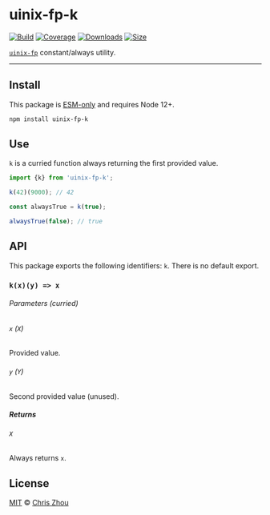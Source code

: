 # uinix-fp-k

[![Build][build-badge]][build]
[![Coverage][coverage-badge]][coverage]
[![Downloads][downloads-badge]][downloads]
[![Size][bundle-size-badge]][bundle-size]

[`uinix-fp`][uinix-fp] constant/always utility.

---

## Install

This package is [ESM-only][] and requires Node 12+.

```sh
npm install uinix-fp-k
```

## Use

`k` is a curried function always returning the first provided value.

```js
import {k} from 'uinix-fp-k';

k(42)(9000); // 42

const alwaysTrue = k(true);

alwaysTrue(false); // true
```

## API

This package exports the following identifiers: `k`.  There is no default export.

### `k(x)(y) => x`

###### Parameters (curried)

###### `x` (`X`)
Provided value.

###### `y` (`Y`)
Second provided value (unused).

##### Returns

###### `X`
Always returns `x`.

## License

[MIT][license] © [Chris Zhou][author]

<!-- project -->
[author]: https://github.com/chrisrzhou
[license]: https://github.com/uinix-js/uinix-fp/blob/main/license
[build]: https://github.com/uinix-js/uinix-fp/actions
[build-badge]: https://github.com/uinix-js/uinix-fp/workflows/main/badge.svg
[coverage]: https://codecov.io/github/uinix-js/uinix-fp
[coverage-badge]: https://img.shields.io/codecov/c/github/uinix-js/uinix-fp.svg
[downloads]: https://www.npmjs.com/package/uinix-fp-k
[downloads-badge]: https://img.shields.io/npm/dm/uinix-fp-k.svg
[bundle-size]: https://bundlephobia.com/result?p=uinix-fp-k
[bundle-size-badge]: https://img.shields.io/bundlephobia/minzip/uinix-fp-k.svg

<!-- defs -->
[ESM-only]: https://gist.github.com/sindresorhus/a39789f98801d908bbc7ff3ecc99d99c
[uinix-fp]: https://github.com/uinix-js/uinix-fp
